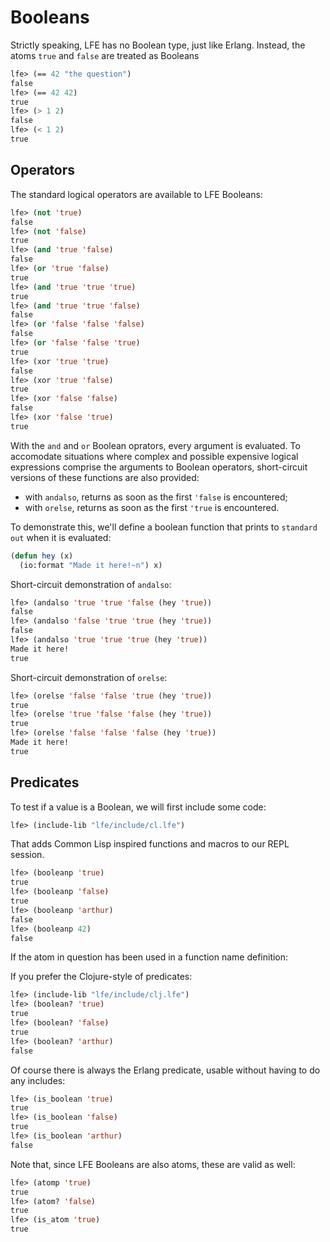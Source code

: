 # Booleans

Strictly speaking, LFE has no Boolean type, just like Erlang. Instead, the atoms
`true` and `false` are treated as Booleans

``` lisp
lfe> (== 42 "the question")
false
lfe> (== 42 42)
true
lfe> (> 1 2)
false
lfe> (< 1 2)
true
```

## Operators

The standard logical operators are available to LFE Booleans:

``` lisp
lfe> (not 'true)
false
lfe> (not 'false)
true
lfe> (and 'true 'false)
false
lfe> (or 'true 'false)
true
lfe> (and 'true 'true 'true)
true
lfe> (and 'true 'true 'false)
false
lfe> (or 'false 'false 'false)
false
lfe> (or 'false 'false 'true)
true
lfe> (xor 'true 'true)
false
lfe> (xor 'true 'false)
true
lfe> (xor 'false 'false)
false
lfe> (xor 'false 'true)
true
```

With the `and` and `or` Boolean oprators, every argument is evaluated. To
accomodate situations where complex and possible expensive logical expressions
comprise the arguments to Boolean operators, short-circuit versions of these
functions are also provided:

* with `andalso`, returns as soon as the first `'false` is encountered;
* with `orelse`, returns as soon as the first `'true` is encountered.

To demonstrate this, we'll define a boolean function that prints to
`standard out` when it is evaluated:

``` lisp
(defun hey (x)
  (io:format "Made it here!~n") x)
```

Short-circuit demonstration of `andalso`:


``` lisp
lfe> (andalso 'true 'true 'false (hey 'true))
false
lfe> (andalso 'false 'true 'true (hey 'true))
false
lfe> (andalso 'true 'true 'true (hey 'true))
Made it here!
true
```

Short-circuit demonstration of `orelse`:

``` lisp
lfe> (orelse 'false 'false 'true (hey 'true))
true
lfe> (orelse 'true 'false 'false (hey 'true))
true
lfe> (orelse 'false 'false 'false (hey 'true))
Made it here!
true
```

## Predicates

To test if a value is a Boolean, we will first include some code:

``` lisp
lfe> (include-lib "lfe/include/cl.lfe")
```

That adds Common Lisp inspired functions and macros to our REPL session.

``` lisp
lfe> (booleanp 'true)
true
lfe> (booleanp 'false)
true
lfe> (booleanp 'arthur)
false
lfe> (booleanp 42)
false
```

If the atom in question has been used in a function name definition:

If you prefer the Clojure-style of predicates:

``` lisp
lfe> (include-lib "lfe/include/clj.lfe")
lfe> (boolean? 'true)
true
lfe> (boolean? 'false)
true
lfe> (boolean? 'arthur)
false
```

Of course there is always the Erlang predicate, usable without having to do any includes:

``` lisp
lfe> (is_boolean 'true)
true
lfe> (is_boolean 'false)
true
lfe> (is_boolean 'arthur)
false
```

Note that, since LFE Booleans are also atoms, these are valid as well:

``` lisp
lfe> (atomp 'true)
true
lfe> (atom? 'false)
true
lfe> (is_atom 'true)
true
```
